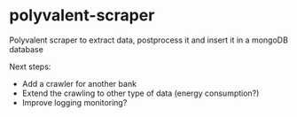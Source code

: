 # polyvalent-scraper
Polyvalent scraper to extract data, postprocess it and insert it in a mongoDB database

Next steps:

- Add a crawler for another bank
- Extend the crawling to other type of data (energy consumption?)
- Improve logging monitoring?
